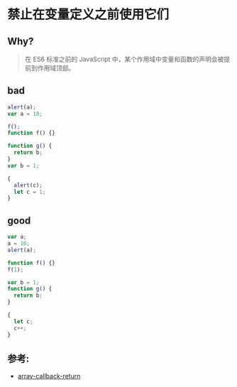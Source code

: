 # 禁止在变量定义之前使用它们

## Why?

> 在 ES6 标准之前的 JavaScript 中，某个作用域中变量和函数的声明会被提前到作用域顶部。

## bad

```js
alert(a);
var a = 10;

f();
function f() {}

function g() {
  return b;
}
var b = 1;

{
  alert(c);
  let c = 1;
}
```

## good

```js
var a;
a = 10;
alert(a);

function f() {}
f(1);

var b = 1;
function g() {
  return b;
}

{
  let c;
  c++;
}
```

## 参考:

- [array-callback-return](https://eslint.org/docs/rules/array-callback-return)
